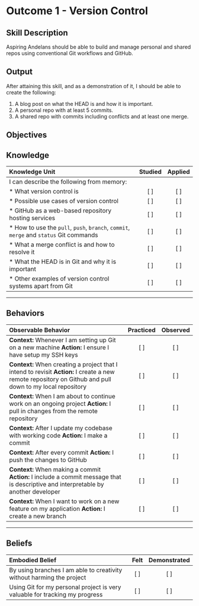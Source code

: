 # Outcome 1 - Version Control

**Skill Description**
----------
Aspiring Andelans should be able to build and manage personal and shared repos using conventional Git workflows and GitHub.


**Output**
----------
After attaining this skill, and as a demonstration of it, I should be able to create the following:

1. A blog post on what the HEAD is and how it is important.
2. A personal repo with at least 5 commits.
3. A shared repo with commits including conflicts and at least one merge.


**Objectives**
----------

## **Knowledge**


| Knowledge Unit   |      Studied      | Applied |
|:-------------|:------------------:|:--------:|
| I can describe the following from memory: | | |
| * What version control is | [ ] | [ ]  |
| * Possible use cases of version control |   [ ]   |   [ ] |
| * GitHub as a web-based repository hosting services | [ ] |    [ ] |
| * How to use the `pull`, `push`, `branch`, `commit`, `merge` and `status` Git commands | [ ] |    [ ] |
| * What a merge conflict is and how to resolve it | [ ] |    [ ] |
| * What the HEAD is in Git and why it is important | [ ] |    [ ] |
| * Other examples of version control systems apart from Git | [ ] |    [ ] |


----------


## **Behaviors**

| Observable Behavior   |      Practiced      | Observed |
|:-------------|:------------------:|:--------:|
| **Context:** Whenever I am setting up Git on a new machine **Action:** I ensure I have setup my SSH keys | [ ] | [ ]  |
| **Context:** When creating a project that I intend to revisit **Action:** I create a new remote repository on Github and pull down to my local repository |   [ ]   |   [ ] |
| **Context:** When I am about to continue work on an ongoing project **Action:** I pull in changes from the remote repository | [ ] |    [ ] |
| **Context:** After I update my codebase with working code **Action:** I make a commit | [ ] |    [ ] |
| **Context:** After every commit **Action:** I push the changes to GitHub | [ ] |    [ ] |
| **Context:** When making a commit **Action:** I include a commit message that is descriptive and interpretable by another developer | [ ] |    [ ] |
| **Context:** When I want to work on a new feature on my application **Action:** I create a new branch |  [ ]  |     [ ]  |

----------


## **Beliefs**


| Embodied Belief   |      Felt      | Demonstrated |
|:-------------|:------------------:|:--------:|
| By using branches I am able to creativity without harming the project | [ ] | [ ]  |
| Using Git for my personal project is very valuable for tracking my progress |   [ ]   |   [ ] |
